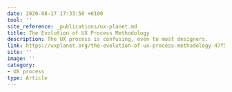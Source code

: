 ```yaml
---
date: 2020-08-17 17:33:50 +0100
tool: ''
site_reference: _publications/ux-planet.md
title: The Evolution of UX Process Methodology
description: The UX process is confusing, even to most designers.
link: https://uxplanet.org/the-evolution-of-ux-process-methodology-47f52557178b
site: ''
image: ''
category:
- UX process
type: Article
---
```

